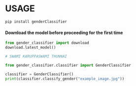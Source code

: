 # USAGE

```
pip install genderClassifier
```

#### Download the model before proceeding for the first time

```python
from gender_classifier import download
download.latest_model()
```


```python
# SWAMI KARUPPASWAMI THUNNAI

from gender_classifier.classifier import GenderClassifier

classifier = GenderClassifier()
print(classifier.classify_gender("example_image.jpg"))
```